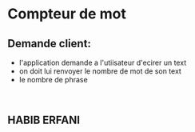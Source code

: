 # Compteur de mot

## Demande client: 

- l'application demande a l'utiisateur d'ecirer un text
- on doit lui renvoyer le nombre de mot de son text 
- le nombre de phrase 
<br>

## HABIB ERFANI

